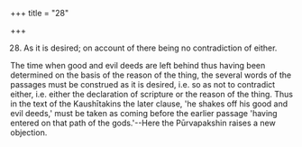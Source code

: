 +++
title = "28"

+++


28. As it is desired; on account of there being no contradiction of either.

The time when good and evil deeds are left behind thus having been determined on the basis of the reason of the thing, the several words of the passages must be construed as it is desired, i.e. so as not to contradict either, i.e. either the declaration of scripture or the reason of the thing. Thus in the text of the Kaushītakins the later clause, 'he shakes off his good and evil deeds,' must be taken as coming before the earlier passage 'having entered on that path of the gods.'--Here the Pūrvapakshin raises a new objection.

